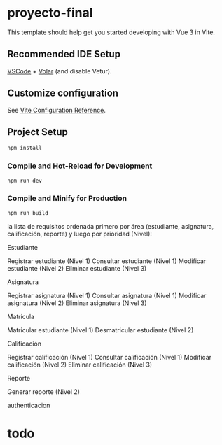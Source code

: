 # proyecto-final

This template should help get you started developing with Vue 3 in Vite.

## Recommended IDE Setup

[VSCode](https://code.visualstudio.com/) + [Volar](https://marketplace.visualstudio.com/items?itemName=Vue.volar) (and disable Vetur).

## Customize configuration

See [Vite Configuration Reference](https://vite.dev/config/).

## Project Setup

```sh
npm install
```

### Compile and Hot-Reload for Development

```sh
npm run dev
```

### Compile and Minify for Production

```sh
npm run build
```

 la lista de requisitos ordenada primero por área (estudiante, asignatura, calificación, reporte) y luego por prioridad (Nivel):

Estudiante

Registrar estudiante (Nivel 1)
Consultar estudiante (Nivel 1)
Modificar estudiante (Nivel 2)
Eliminar estudiante (Nivel 3)


Asignatura

Registrar asignatura (Nivel 1)
Consultar asignatura (Nivel 1)
Modificar asignatura (Nivel 2)
Eliminar asignatura (Nivel 3)


Matrícula

Matricular estudiante (Nivel 1)
Desmatricular estudiante (Nivel 2)


Calificación

Registrar calificación (Nivel 1)
Consultar calificación (Nivel 1)
Modificar calificación (Nivel 2)
Eliminar calificación (Nivel 3)


Reporte

Generar reporte (Nivel 2)

authenticacion 
# todo
